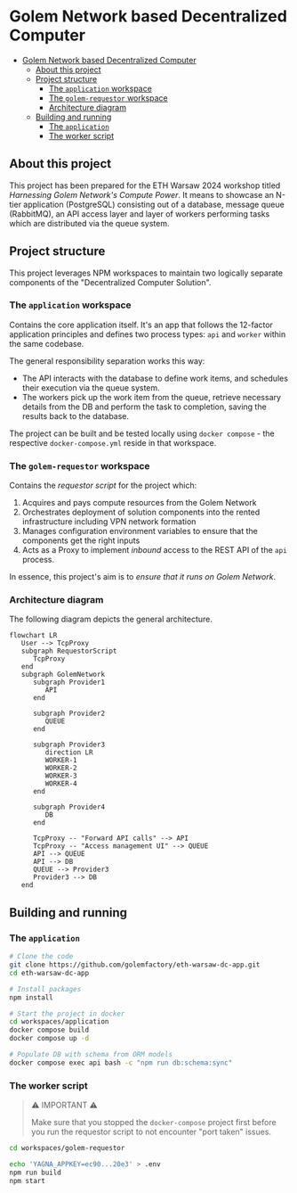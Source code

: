 # Golem Network based Decentralized Computer

<!-- TOC -->
* [Golem Network based Decentralized Computer](#golem-network-based-decentralized-computer)
  * [About this project](#about-this-project)
  * [Project structure](#project-structure)
    * [The `application` workspace](#the-application-workspace)
    * [The `golem-requestor` workspace](#the-golem-requestor-workspace)
    * [Architecture diagram](#architecture-diagram)
  * [Building and running](#building-and-running)
    * [The `application`](#the-application)
    * [The worker script](#the-worker-script)
<!-- TOC -->

## About this project

This project has been prepared for the ETH Warsaw 2024 workshop titled _Harnessing Golem Network's Compute Power_. It
means to showcase an N-tier application (PostgreSQL) consisting out of a database, message queue (RabbitMQ), an API
access layer and layer of workers performing tasks which are distributed via the queue system.

## Project structure

This project leverages NPM workspaces to maintain two logically separate components of the "Decentralized Computer
Solution".

### The `application` workspace

Contains the core application itself. It's an app that follows the 12-factor application principles and defines two
process types: `api` and `worker` within the same codebase.

The general responsibility separation works this way:

- The API interacts with the database to define work items, and schedules their execution via the queue system.
- The workers pick up the work item from the queue, retrieve necessary details from the DB and perform the task to
  completion, saving the results back to the database.

The project can be built and be tested locally using `docker compose` - the respective `docker-compose.yml` reside in
that workspace.

### The `golem-requestor` workspace

Contains the _requestor script_ for the project which:

1. Acquires and pays compute resources from the Golem Network
2. Orchestrates deployment of solution components into the rented infrastructure including VPN network formation
3. Manages configuration environment variables to ensure that the components get the right inputs
4. Acts as a Proxy to implement _inbound_ access to the REST API of the `api` process.

In essence, this project's aim is to _ensure that it runs on Golem Network_.

### Architecture diagram

The following diagram depicts the general architecture.

```mermaid
flowchart LR
   User --> TcpProxy
   subgraph RequestorScript
      TcpProxy
   end
   subgraph GolemNetwork
      subgraph Provider1
         API
      end

      subgraph Provider2
         QUEUE
      end

      subgraph Provider3
         direction LR
         WORKER-1
         WORKER-2
         WORKER-3
         WORKER-4
      end

      subgraph Provider4
         DB
      end

      TcpProxy -- "Forward API calls" --> API
      TcpProxy -- "Access management UI" --> QUEUE
      API --> QUEUE
      API --> DB
      QUEUE --> Provider3
      Provider3 --> DB
   end
```

## Building and running

### The `application`

```bash
# Clone the code
git clone https://github.com/golemfactory/eth-warsaw-dc-app.git
cd eth-warsaw-dc-app

# Install packages
npm install

# Start the project in docker
cd workspaces/application
docker compose build
docker compose up -d

# Populate DB with schema from ORM models
docker compose exec api bash -c "npm run db:schema:sync"
```

### The worker script

> ⚠ IMPORTANT ⚠
>
> Make sure that you stopped the `docker-compose` project first before you run the requestor script to not encounter "port taken" issues.

```bash
cd workspaces/golem-requestor

echo 'YAGNA_APPKEY=ec90...20e3' > .env
npm run build
npm start
```

